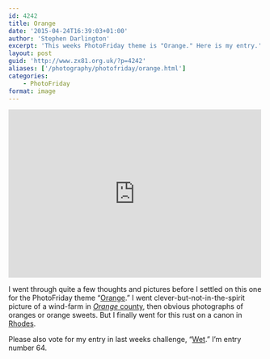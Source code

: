 ```yaml
---
id: 4242
title: Orange
date: '2015-04-24T16:39:03+01:00'
author: 'Stephen Darlington'
excerpt: 'This weeks PhotoFriday theme is "Orange." Here is my entry.'
layout: post
guid: 'http://www.zx81.org.uk/?p=4242'
aliases: ['/photography/photofriday/orange.html']
categories:
    - PhotoFriday
format: image
---
```


<iframe allowfullscreen="" frameborder="0" height="333" loading="lazy" mozallowfullscreen="" msallowfullscreen="" oallowfullscreen="" src="https://www.flickr.com/photos/stephendarlington/15819622586/in/set-72157626402662367/player/" webkitallowfullscreen="" width="500"></iframe>

I went through quite a few thoughts and pictures before I settled on this one for the PhotoFriday theme “[Orange](http://www.photofriday.com/challenge.php?id=1496).” I went clever-but-not-in-the-spirit picture of a wind-farm in [*Orange* county](/travel/wind-farms.html), then obvious photographs of oranges or orange sweets. But I finally went for this rust on a canon in [Rhodes](/travel/rhodes-town-greece.html).

Please also vote for my entry in last weeks challenge, “[Wet](http://www.photofriday.com/linkviewer.php?id=1494).” I’m entry number 64.